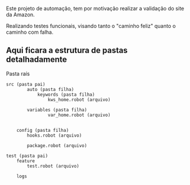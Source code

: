 Este projeto de automação, tem por motivação realizar a validação do site da Amazon.

Realizando testes funcionais, visando tanto o "caminho feliz" quanto o caminho com falha.

## Aqui ficara a estrutura de pastas detalhadamente ##

Pasta raís

    src (pasta pai)
            auto (pasta filha)
                keywords (pasta filha)
                    kws_home.robot (arquivo)
                
            variables (pasta filha)
                    var_home.robot (arquivo)
        
        
        config (pasta filha)
            hooks.robot (arquivo)
            
            package.robot (arquivo)

    test (pasta pai)
        feature
            test.robot (arquivo)
        
        logs
            